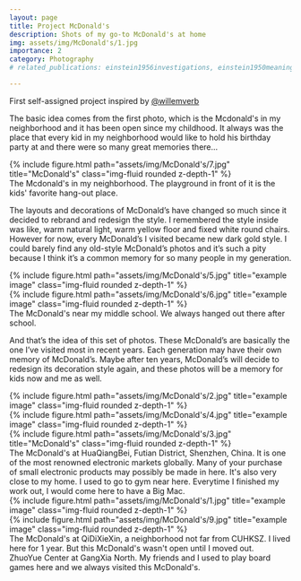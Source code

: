 ```yaml
---
layout: page
title: Project McDonald's
description: Shots of my go-to McDonald's at home
img: assets/img/McDonald's/1.jpg
importance: 2
category: Photography
# related_publications: einstein1956investigations, einstein1950meaning

---
```

First self-assigned project inspired by [@willemverb](https://www.youtube.com/watch?v=L-G2hRUz6vg) 

The basic idea comes from the first photo, which is the Mcdonald's in my neighborhood and it has been open since my childhood. It always was the place that every kid in my neighborhood would like to hold his birthday party at and there were so many great memories there...

<div class="row">
    <div class="col-sm-8 mt-3 mt-md-0 mx-auto">
        {% include figure.html path="assets/img/McDonald's/7.jpg" title="McDonald's" class="img-fluid rounded z-depth-1" %}
    </div>
</div>
<div class="caption">
    The Mcdonald's in my neighborhood. The playground in front of it is the kids' favorite hang-out place.
</div>

The layouts and decorations of McDonald’s have changed so much since it decided to rebrand and redesign the style. I remembered the style inside was like, warm natural light, warm yellow floor and fixed white round chairs. However for now, every McDonald’s I visited became new dark gold style.
I could barely find any old-style McDonald’s photos and it’s such a pity because I think it’s a common memory for so many people in my generation.

<div class="row justify-content-sm-center">
    <div class="col-sm-7 mt-3 mt-md-0">
        {% include figure.html path="assets/img/McDonald's/5.jpg" title="example image" class="img-fluid rounded z-depth-1" %}
    </div>
    <div class="col-sm-5 mt-3 mt-md-0">
        {% include figure.html path="assets/img/McDonald's/6.jpg" title="example image" class="img-fluid rounded z-depth-1" %}
    </div>
</div>
<div class="caption">
    The McDonald's near my middle school. We always hanged out there after school.
</div>


<!-- The code is simple.
Just wrap your images with `<div class="col-sm">` and place them inside `<div class="row">` (read more about the <a href="https://getbootstrap.com/docs/4.4/layout/grid/">Bootstrap Grid</a> system).
To make images responsive, add `img-fluid` class to each; for rounded corners and shadows use `rounded` and `z-depth-1` classes.
Here's the code for the last row of images above: -->

And that’s the idea of this set of photos. These McDonald’s are basically the one I’ve visited most in recent years. Each generation may have their own memory of McDonald’s. Maybe after ten years, McDonald’s will decide to redesign its decoration style again, and these photos will be a memory for kids now and me as well.

<div class="row justify-content-sm-center">
    <div class="col-sm mt-3 mt-md-0">
        {% include figure.html path="assets/img/McDonald's/2.jpg" title="example image" class="img-fluid rounded z-depth-1" %}
    </div>
    <div class="col-sm mt-3 mt-md-0">
        {% include figure.html path="assets/img/McDonald's/4.jpg" title="example image" class="img-fluid rounded z-depth-1" %}
    </div>
</div>
<div class="row">
    <div class="col-sm-8 mt-3 mt-md-0 mx-auto">
        {% include figure.html path="assets/img/McDonald's/3.jpg" title="McDonald's" class="img-fluid rounded z-depth-1" %}
    </div>
</div>
<div class="caption">
    The McDonald's at HuaQiangBei, Futian District, Shenzhen, China. It is one of the most renowned electronic markets globally. Many of your purchase of small electronic products may possibly be made in here. It's also very close to my home. I used to go to gym near here. Everytime I finished my work out, I would come here to have a Big Mac. 
</div>

<div class="row justify-content-sm-center">
    <div class="col-sm-7 mt-3 mt-md-0">
        {% include figure.html path="assets/img/McDonald's/1.jpg" title="example image" class="img-fluid rounded z-depth-1" %}
    </div>
    <div class="col-sm-5 mt-3 mt-md-0">
        {% include figure.html path="assets/img/McDonald's/9.jpg" title="example image" class="img-fluid rounded z-depth-1" %}
    </div>
    <div class="caption col-sm-7 mt-3 mt-md-0">
        The McDonald's at QiDiXieXin, a neighborhood not far from CUHKSZ. I lived here for 1 year. But this McDonald's wasn't open until I moved out. 
    </div>
    <div class="caption col-sm-5 mt-3 mt-md-0">
        ZhuoYue Center at GangXia North. My friends and I used to play board games here and we always visited this McDonald's. 
    </div>
    
</div>

